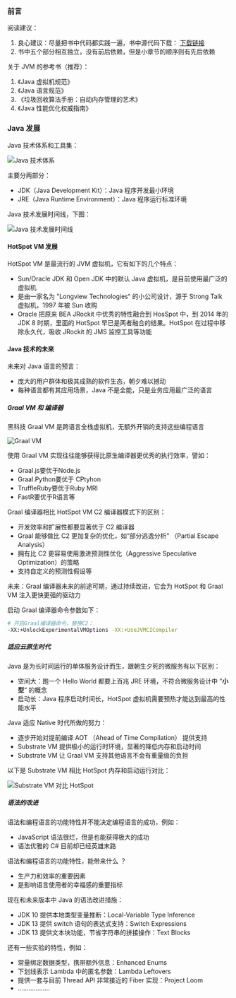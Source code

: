 ### 前言

阅读建议：

1. 良心建议：尽量把书中代码都实践一遍，书中源代码下载： [下载链接](http://www.hzcourse.com/web/refbook/detail/8579/208) 
2. 书中五个部分相互独立，没有前后依赖，但是小章节的顺序则有先后依赖



关于 JVM 的参考书（推荐）：

1. 《Java 虚拟机规范》
2. 《Java  语言规范》
3. 《垃圾回收算法手册：自动内存管理的艺术》
4. 《Java 性能优化权威指南》



### Java 发展

Java 技术体系和工具集：

![Java 技术体系](https://pcloud-1258173945.cos.ap-guangzhou.myqcloud.com/uPic/EtRXt1.png)

主要分两部分：

* JDK（Java Development Kit）：Java 程序开发最小环境
* JRE（Java Runtime Environment）：Java 程序运行标准环境



Java 技术发展时间线，下图：

![Java 技术发展时间线](https://pcloud-1258173945.cos.ap-guangzhou.myqcloud.com/uPic/c01CbP.png)



#### HotSpot VM 发展

HotSpot VM 是最流行的 JVM 虚拟机，它有如下的几个特点：

* Sun/Oracle JDK 和 Open JDK 中的默认 Java 虚拟机，是目前使用最广泛的虚拟机
* 是由一家名为 ”Longview Technologies“ 的小公司设计，源于 Strong Talk 虚拟机，1997 年被 Sun 收购
* Oracle 把原来 BEA JRockit 中优秀的特性融合到 HosSpot 中，到 2014 年的 JDK 8 时期，里面的 HotSpot 早已是两者融合的结果。HotSpot 在过程中移除永久代，吸收 JRockit 的 JMS 监控工具等功能



#### Java 技术的未来

未来对 Java 语言的预言：

* 庞大的用户群体和极其成熟的软件生态，朝夕难以撼动
* 每种语言都有其应用场景，Java 不是全能，只是业务应用最广泛的语言



##### Graal VM 和 编译器

黑科技 Graal VM 是跨语言全栈虚拟机，无额外开销的支持这些编程语言

![Graal VM](https://pcloud-1258173945.cos.ap-guangzhou.myqcloud.com/uPic/DOZqCj.png)



使用 Graal VM 实现往往能够获得比原生编译器更优秀的执行效率，譬如：

* Graal.js要优于Node.js
* Graal.Python要优于 CPtyhon
* TruffleRuby要优于Ruby MRI
* FastR要优于R语言等



Graal 编译器相比 HotSpot VM C2 编译器模式下的区别：

* 开发效率和扩展性都要显著优于 C2 编译器
* Graal 能够做比 C2 更加复杂的优化，如“部分逃逸分析” （Partial Escape Analysis）
* 拥有比 C2 更容易使用激进预测性优化（Aggressive Speculative Optimization）的策略
* 支持自定义的预测性假设等



未来：Graal 编译器未来的前途可期，通过持续改进，它会为 HotSpot 和 Graal VM 注入更快更强的驱动力

启动 Graal 编译器命令参数如下：

```sh
# 开启Graal编译器命令，替换C2：
-XX:+UnlockExperimentalVMOptions -XX:+UseJVMCICompiler
```



##### 适应云原生时代

Java 是为长时间运行的单体服务设计而生，跟朝生夕死的微服务有以下区别：

* 空间大：跑一个 Hello World 都要上百兆 JRE 环境，不符合微服务设计中 ”**小型**“ 的概念
* 启动长：Java 程序启动时间长，HotSpot 虚拟机需要预热才能达到最高的性能水平



Java 适应 Native 时代所做的努力：

* 逐步开始对提前编译 AOT （Ahead of Time Compilation） 提供支持
* Substrate VM 提供极小的运行时环境，显著的降低内存和启动时间
* Substrate VM 让 Graal VM 支持其他语言不会有重量级的负担



以下是 Substrate VM 相比 HotSpot 内存和启动运行对比：

![Substrate VM 对比 HotSpot](https://pcloud-1258173945.cos.ap-guangzhou.myqcloud.com/uPic/FbhK4S.png)

##### 语法的改进

语法和编程语言的功能特性并不能决定编程语言的成功，例如：

* JavaScript 语法很烂，但是也能获得极大的成功
* 语法优雅的 C# 目前却已经英雄末路



语法和编程语言的功能特性，能带来什么 ？

* 生产力和效率的重要因素
* 是影响语言使用者的幸福感的重要指标



现在和未来版本中 Java 的语法改进措施：

* JDK 10 提供本地类型变量推断：Local-Variable Type Inference
* JDK 13 提供 switch 语句的表达式支持：Switch Expressions
* JDK 13 提供文本块功能，节省字符串的拼接操作：Text Blocks



还有一些实验的特性，例如：

* 常量绑定数据类型，携带额外信息：Enhanced Enums
* 下划线表示 Lambda 中的匿名参数：Lambda Leftovers
* 提供一套与目前 Thread API 非常接近的 Fiber 实现：Project Loom
* ………………





